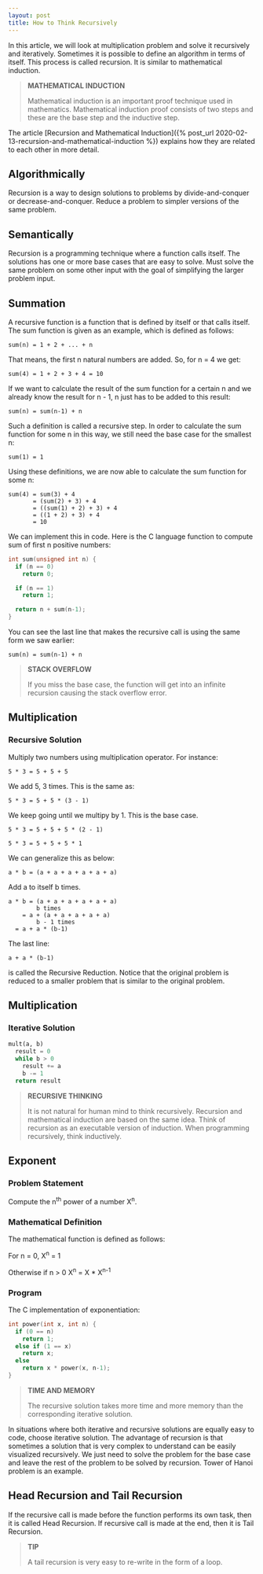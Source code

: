```yaml
---
layout: post
title: How to Think Recursively
---
```


In this article, we will look at multiplication problem and solve it recursively and iteratively. Sometimes it is possible to define an algorithm in terms of itself. This process is called recursion. It is similar to mathematical induction.

<blockquote class="note">
  <strong>MATHEMATICAL INDUCTION</strong> 
  <p>
    Mathematical induction is an important proof technique used in mathematics. Mathematical induction proof consists of two steps and these are the base step and the inductive step.
  </p>
</blockquote>

The article [Recursion and Mathematical Induction]({% post_url 2020-02-13-recursion-and-mathematical-induction %}) explains how they are related to each other in more detail.

## Algorithmically

Recursion is a way to design solutions to problems by divide-and-conquer or decrease-and-conquer. Reduce a problem to simpler versions of the same problem.

## Semantically

Recursion is a programming technique where a function calls itself. The solutions has one or more base cases that are easy to solve. Must solve the same problem on some other input with the goal of simplifying the larger problem input.

## Summation

A recursive function is a function that is defined by itself or that calls itself. The sum function is given as an example, which is defined as follows:

```
sum(n) = 1 + 2 + ... + n
```

That means, the first n natural numbers are added. So, for n = 4 we get:

```
sum(4) = 1 + 2 + 3 + 4 = 10
```

If we want to calculate the result of the sum function for a certain n and we already know the result for n - 1, n just has to be added to this result:

```
sum(n) = sum(n-1) + n
```

Such a definition is called a recursive step. In order to calculate the sum function for some n in this way, we still need the base case for the smallest n:

```
sum(1) = 1
```

Using these definitions, we are now able to calculate the sum function for some n:

```
sum(4) = sum(3) + 4
       = (sum(2) + 3) + 4
	   = ((sum(1) + 2) + 3) + 4
	   = ((1 + 2) + 3) + 4
	   = 10
```

We can implement this in code. Here is the C language function to compute sum of first n positive numbers:

```c
int sum(unsigned int n) {
  if (n == 0)
    return 0;

  if (n == 1)
    return 1;

  return n + sum(n-1);
}
```

You can see the last line that makes the recursive call is using the same form we saw earlier:

```
sum(n) = sum(n-1) + n
```

<blockquote class="note">
  <strong>STACK OVERFLOW</strong> 
  <p>
    If you miss the base case, the function will get into an infinite recursion causing the stack overflow error.
  </p>
</blockquote>

## Multiplication
### Recursive Solution

Multiply two numbers using multiplication operator. For instance:

```
5 * 3 = 5 + 5 + 5
```
We add 5, 3 times. This is the same as:

```
5 * 3 = 5 + 5 * (3 - 1)
```

We keep going until we multipy by 1. This is the base case.

```
5 * 3 = 5 + 5 + 5 * (2 - 1)
```

```
5 * 3 = 5 + 5 + 5 * 1
```

We can generalize this as below:


```
a * b = (a + a + a + a + a + a)
```

Add a to itself b times.

```
a * b = (a + a + a + a + a + a) 
		b times
	= a + (a + a + a + a + a)
		b - 1 times
  = a + a * (b-1)
```

The last line: 

```
a + a * (b-1)
```

is called the Recursive Reduction. Notice that the original problem is reduced to a smaller problem that is similar to the original problem.

## Multiplication

### Iterative Solution

```python
mult(a, b)
  result = 0
  while b > 0
    result += a
    b -= 1
  return result
```

<blockquote class="note">
  <strong>RECURSIVE THINKING</strong> 
  <p>
    It is not natural for human mind to think recursively. Recursion and mathematical induction are based on the same idea. Think of recursion as an executable version of induction. When programming recursively, think inductively.
  </p>
</blockquote>

## Exponent

### Problem Statement

Compute the n<sup>th</sup> power of a number X<sup>n</sup>.

### Mathematical Definition

The mathematical function is defined as follows:

For n = 0, X<sup>n</sup> = 1

Otherwise if n > 0 X<sup>n</sup> = X * X<sup>n-1</sup>

### Program

The C implementation of exponentiation:

```c
int power(int x, int n) {
  if (0 == n)
    return 1;
  else if (1 == x)
    return x;
  else
    return x * power(x, n-1);
}
```

<blockquote class="note">
  <strong>TIME AND MEMORY</strong> 
  <p>
    The recursive solution takes more time and more memory than the corresponding iterative solution.
  </p>
</blockquote>

In situations where both iterative and recursive solutions are equally easy to code, choose iterative solution. The advantage of recursion is that sometimes a solution that is very complex to understand can be easily visualized recursively. We just need to solve the problem for the base case and leave the rest of the problem to be solved by recursion. Tower of Hanoi problem is an example.

## Head Recursion and Tail Recursion

If the recursive call is made before the function performs its own task, then it is called Head Recursion. If recursive call is made at the end, then it is Tail Recursion.

<blockquote class="note">
  <strong>TIP</strong> 
  <p>
    A tail recursion is very easy to re-write in the form of a loop. 
  </p>
</blockquote>
